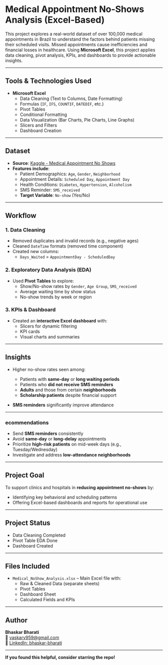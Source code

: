 # Medical Appointment No-Shows Analysis (Excel-Based)

This project explores a real-world dataset of over 100,000 medical appointments in Brazil to understand the factors behind patients missing their scheduled visits. Missed appointments cause inefficiencies and financial losses in healthcare. Using **Microsoft Excel**, this project applies data cleaning, pivot analysis, KPIs, and dashboards to provide actionable insights.

---

## Tools & Technologies Used

- **Microsoft Excel**
  - Data Cleaning (Text to Columns, Date Formatting)
  - Formulas (`IF`, `IFS`, `COUNTIF`, `DATEDIF`, etc.)
  - Pivot Tables
  - Conditional Formatting
  - Data Visualization (Bar Charts, Pie Charts, Line Graphs)
  - Slicers and Filters
  - Dashboard Creation

---

## Dataset

- **Source**: [Kaggle - Medical Appointment No Shows](https://www.kaggle.com/datasets/joniarroba/noshowappointments)
- **Features include**:
  - Patient Demographics: `Age`, `Gender`, `Neighborhood`
  - Appointment Details: `Scheduled Day`, `Appointment Day`
  - Health Conditions: `Diabetes`, `Hypertension`, `Alcoholism`
  - SMS Reminder: `SMS_received`
  - **Target Variable**: `No-show` (Yes/No)

---

## Workflow

### 1. Data Cleaning
- Removed duplicates and invalid records (e.g., negative ages)
- Cleaned `DateTime` formats (removed time component)
- Created new columns:
  - `Days_Waited` = `AppointmentDay - ScheduledDay`

### 2. Exploratory Data Analysis (EDA)
- Used **Pivot Tables** to explore:
  - Show/No-show rates by `Gender`, `Age Group`, `SMS_received`
  - Average waiting time by show status
  - No-show trends by week or region

### 3. KPIs & Dashboard
- Created an **interactive Excel dashboard** with:
  - Slicers for dynamic filtering
  - KPI cards
  - Visual charts and summaries

---

##  Insights

- Higher no-show rates seen among:
  - Patients with **same-day** or **long waiting periods**
  - Patients who **did not receive SMS reminders**
  - **Adults** and those from certain **neighborhoods**
  - **Scholarship patients** despite financial support

- **SMS reminders** significantly improve attendance

---

### ecommendations

- Send **SMS reminders** consistently  
- Avoid **same-day** or **long-delay** appointments  
- Prioritize **high-risk patients** on mid-week days (e.g., Tuesday/Wednesday)  
- Investigate and address **low-attendance neighborhoods**

---

## Project Goal

To support clinics and hospitals in **reducing appointment no-shows** by:
- Identifying key behavioral and scheduling patterns
- Offering Excel-based dashboards and reports for operational use

---

## Project Status

- Data Cleaning Completed  
- Pivot Table EDA Done  
- Dashboard Created  

---

##  Files Included

- `Medical_NoShow_Analysis.xlsx` – Main Excel file with:
  - Raw & Cleaned Data (separate sheets)
  - Pivot Tables
  - Dashboard Sheet
  - Calculated Fields and KPIs

---

## Author

**Bhaskar Bharati**  
📧 [vaskarv959@gmail.com](mailto:vaskarv959@gmail.com)  
🔗 [LinkedIn: bhaskar-bharati](https://www.linkedin.com/in/bhaskar-bharati/)

---

**If you found this helpful, consider starring the repo!**
